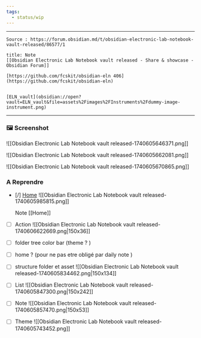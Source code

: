 ```yaml
---
tags:
  - status/wip
---
```


---

 
````ad-tip
Source : https://forum.obsidian.md/t/obsidian-electronic-lab-notebook-vault-released/86577/1

````

````ad-note
title: Note
[[Obsidian Electronic Lab Notebook vault released - Share & showcase - Obsidian Forum]] 

[https://github.com/fcskit/obsidian-eln 406](https://github.com/fcskit/obsidian-eln)

````

```ad-attention

[ELN_vault](obsidian://open?vault=ELN_vault&file=assets%2Fimages%2FInstruments%2Fdummy-image-instrument.png)

```


---
### 🖼 Screenshot 
![[Obsidian Electronic Lab Notebook vault released-1740605646371.png]]

![[Obsidian Electronic Lab Notebook vault released-1740605662081.png]]

![[Obsidian Electronic Lab Notebook vault released-1740605670865.png]]


### A Reprendre
- [/] [Home](obsidian://open?vault=ELN_vault&file=Home) 
      ![[Obsidian Electronic Lab Notebook vault released-1740605985815.png]]
      
  Note [[Home]]
- [ ] Action
        ![[Obsidian Electronic Lab Notebook vault released-1740606622669.png|150x36]]
- [ ] folder tree color bar (theme ? )
- [ ] home ? (pour ne pas etre obligé par daily note )
- [ ] structure folder et asset 
        ![[Obsidian Electronic Lab Notebook vault released-1740605834462.png|150x134]]
- [ ] List
      ![[Obsidian Electronic Lab Notebook vault released-1740605847300.png|150x242]]
- [ ] Note
      ![[Obsidian Electronic Lab Notebook vault released-1740605857470.png|150x53]]
- [ ] Theme 
        ![[Obsidian Electronic Lab Notebook vault released-1740605743452.png]]

